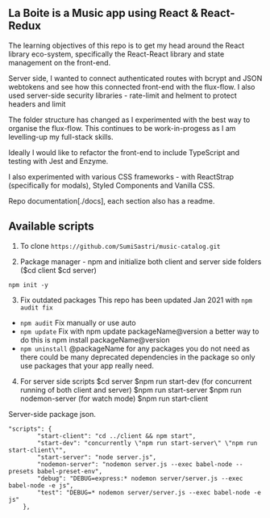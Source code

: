 ## La Boite is a Music app using React & React-Redux

The learning objectives of this repo is to get my head around the React library eco-system, specifically the React-React library and state management on the front-end.

Server side, I wanted to connect authenticated routes with bcrypt and JSON webtokens and see how this connected front-end with the flux-flow. I also used server-side security libraries - rate-limit and helment to protect headers and limit 

The folder structure has changed as I experimented with the best way to organise the flux-flow. This continues to be work-in-progess as I am levelling-up my full-stack skills.

Ideally I would like to refactor the front-end to include TypeScript and testing with Jest and Enzyme.

I also experimented with various CSS frameworks -  with ReactStrap (specifically for modals), Styled Components and Vanilla CSS.

 Repo documentation[./docs], each section also has a readme.

## Available scripts

1. To clone 
```https://github.com/SumiSastri/music-catalog.git```

2. Package manager - npm and initialize both client and server side folders ($cd client $cd server)

```npm init -y``` 

3.   Fix outdated packages This repo has been updated Jan 2021 with ```npm audit fix``` 

- ```npm audit``` Fix manually or use auto
- ```npm update``` Fix with npm update packageName@version a better way to do this is npm install packageName@version
- ```npm uninstall``` @packageName for any packages you do not need as there could be many deprecated dependencies in the package so only use packages that your app really need.

4. For server side scripts 
$cd server
$npm run start-dev (for concurrent running of both client and server)
$npm run start-server
$npm run nodemon-server (for watch mode)
$npm run start-client 

Server-side package json.

```	
"scripts": {
		"start-client": "cd ../client && npm start",
		"start-dev": "concurrently \"npm run start-server\" \"npm run start-client\"",
		"start-server": "node server.js",
		"nodemon-server": "nodemon server.js --exec babel-node --presets babel-preset-env",
		"debug": "DEBUG=express:* nodemon server/server.js --exec babel-node -e js",
		"test": "DEBUG=* nodemon server/server.js --exec babel-node -e js"
	},
```
